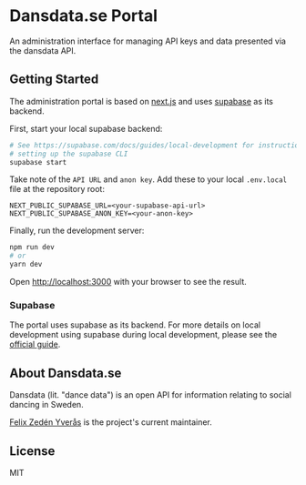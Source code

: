 # Dansdata.se Portal

An administration interface for managing API keys and data presented via the dansdata API.

## Getting Started

The administration portal is based on [next.js](https://nextjs.org/) and uses [supabase](https://supabase.com/)
as its backend.

First, start your local supabase backend:

```bash
# See https://supabase.com/docs/guides/local-development for instructions on
# setting up the supabase CLI
supabase start
```

Take note of the `API URL` and `anon key`. Add these to your local `.env.local` file at the repository root:

```dotenv
NEXT_PUBLIC_SUPABASE_URL=<your-supabase-api-url>
NEXT_PUBLIC_SUPABASE_ANON_KEY=<your-anon-key>
```

Finally, run the development server:

```bash
npm run dev
# or
yarn dev
```

Open [http://localhost:3000](http://localhost:3000) with your browser to see the result.

### Supabase

The portal uses supabase as its backend. For more details on local development using
supabase during local development, please see the
[official guide](https://supabase.com/docs/guides/local-development).

## About Dansdata.se

Dansdata (lit. "dance data") is an open API for information relating to social dancing in Sweden.

[Felix Zedén Yverås](https://github.com/FelixZY) is the project's current maintainer.

## License

MIT
